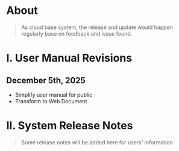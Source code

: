 # About

> As cloud base system, the release and update would happen regularly base on feedback and issue found.

# I. User Manual Revisions

## December 5th, 2025
- Simplify user manual for public
- Transform to Web Document

# II. System Release Notes
> Some release notes will be added here for users' information
